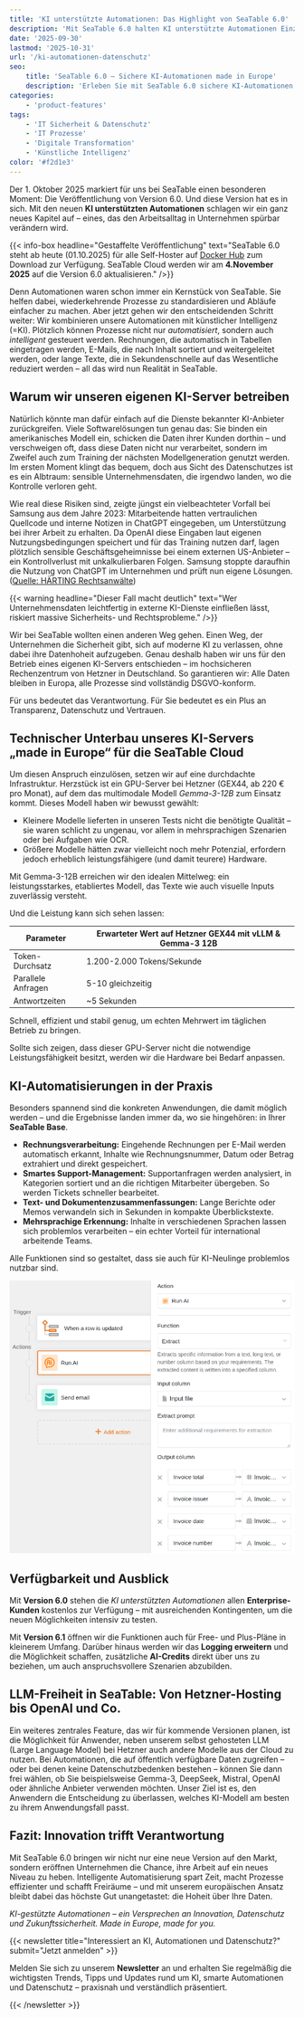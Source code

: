 ```yaml
---
title: 'KI unterstützte Automationen: Das Highlight von SeaTable 6.0'
description: 'Mit SeaTable 6.0 halten KI unterstützte Automationen Einzug in die Cloud. Profitieren Sie von intelligenter Prozessautomatisierung, voller DSGVO-Konformität und maximaler Datensouveränität dank eigenem KI-Server in Deutschland.'
date: '2025-09-30'
lastmod: '2025-10-31'
url: '/ki-automationen-datenschutz'
seo:
    title: 'SeaTable 6.0 – Sichere KI-Automationen made in Europe'
    description: 'Erleben Sie mit SeaTable 6.0 sichere KI-Automationen in der Cloud – modernste Technologie mit deutschem Datenschutz. '
categories:
    - 'product-features'
tags:
    - 'IT Sicherheit & Datenschutz'
    - 'IT Prozesse'
    - 'Digitale Transformation'
    - 'Künstliche Intelligenz'
color: '#f2d1e3'
---
```


Der 1. Oktober 2025 markiert für uns bei SeaTable einen besonderen Moment: Die Veröffentlichung von Version 6.0. Und diese Version hat es in sich. Mit den neuen **KI unterstützten Automationen** schlagen wir ein ganz neues Kapitel auf – eines, das den Arbeitsalltag in Unternehmen spürbar verändern wird.

{{< info-box headline="Gestaffelte Veröffentlichung" text="SeaTable 6.0 steht ab heute (01.10.2025) für alle Self-Hoster auf [Docker Hub](https://hub.docker.com/r/seatable/seatable-enterprise) zum Download zur Verfügung. SeaTable Cloud werden wir am **4.November 2025** auf die Version 6.0 aktualisieren." />}}

Denn Automationen waren schon immer ein Kernstück von SeaTable. Sie helfen dabei, wiederkehrende Prozesse zu standardisieren und Abläufe einfacher zu machen. Aber jetzt gehen wir den entscheidenden Schritt weiter: Wir kombinieren unsere Automationen mit künstlicher Intelligenz (=KI). Plötzlich können Prozesse nicht nur _automatisiert_, sondern auch _intelligent_ gesteuert werden. Rechnungen, die automatisch in Tabellen eingetragen werden, E-Mails, die nach Inhalt sortiert und weitergeleitet werden, oder lange Texte, die in Sekundenschnelle auf das Wesentliche reduziert werden – all das wird nun Realität in SeaTable.

## Warum wir unseren eigenen KI-Server betreiben

Natürlich könnte man dafür einfach auf die Dienste bekannter KI-Anbieter zurückgreifen. Viele Softwarelösungen tun genau das: Sie binden ein amerikanisches Modell ein, schicken die Daten ihrer Kunden dorthin – und verschweigen oft, dass diese Daten nicht nur verarbeitet, sondern im Zweifel auch zum Training der nächsten Modellgeneration genutzt werden. Im ersten Moment klingt das bequem, doch aus Sicht des Datenschutzes ist es ein Albtraum: sensible Unternehmensdaten, die irgendwo landen, wo die Kontrolle verloren geht.

Wie real diese Risiken sind, zeigte jüngst ein vielbeachteter Vorfall bei Samsung aus dem Jahre 2023: Mitarbeitende hatten vertraulichen Quellcode und interne Notizen in ChatGPT eingegeben, um Unterstützung bei ihrer Arbeit zu erhalten. Da OpenAI diese Eingaben laut eigenen Nutzungsbedingungen speichert und für das Training nutzen darf, lagen plötzlich sensible Geschäftsgeheimnisse bei einem externen US-Anbieter – ein Kontrollverlust mit unkalkulierbaren Folgen. Samsung stoppte daraufhin die Nutzung von ChatGPT im Unternehmen und prüft nun eigene Lösungen. ([Quelle: HÄRTING Rechtsanwälte](https://haerting.de/wissen/samsungs-chatgpt-leak-ki-risiken-im-berufsalltag/))

{{< warning headline="Dieser Fall macht deutlich" text="Wer Unternehmensdaten leichtfertig in externe KI-Dienste einfließen lässt, riskiert massive Sicherheits- und Rechtsprobleme." />}}

Wir bei SeaTable wollten einen anderen Weg gehen. Einen Weg, der Unternehmen die Sicherheit gibt, sich auf moderne KI zu verlassen, ohne dabei ihre Datenhoheit aufzugeben. Genau deshalb haben wir uns für den Betrieb eines eigenen KI-Servers entschieden – im hochsicheren Rechenzentrum von Hetzner in Deutschland. So garantieren wir: Alle Daten bleiben in Europa, alle Prozesse sind vollständig DSGVO-konform.

Für uns bedeutet das Verantwortung. Für Sie bedeutet es ein Plus an Transparenz, Datenschutz und Vertrauen.

## Technischer Unterbau unseres KI-Servers „made in Europe“ für die SeaTable Cloud

Um diesen Anspruch einzulösen, setzen wir auf eine durchdachte Infrastruktur. Herzstück ist ein GPU-Server bei Hetzner (GEX44, ab 220 € pro Monat), auf dem das multimodale Modell _Gemma-3-12B_ zum Einsatz kommt. Dieses Modell haben wir bewusst gewählt:

- Kleinere Modelle lieferten in unseren Tests nicht die benötigte Qualität – sie waren schlicht zu ungenau, vor allem in mehrsprachigen Szenarien oder bei Aufgaben wie OCR.
- Größere Modelle hätten zwar vielleicht noch mehr Potenzial, erfordern jedoch erheblich leistungsfähigere (und damit teurere) Hardware.

Mit Gemma-3-12B erreichen wir den idealen Mittelweg: ein leistungsstarkes, etabliertes Modell, das Texte wie auch visuelle Inputs zuverlässig versteht.

Und die Leistung kann sich sehen lassen:

| Parameter          | Erwarteter Wert auf Hetzner GEX44 mit vLLM & Gemma-3 12B |
| ------------------ | -------------------------------------------------------- |
| Token-Durchsatz    | 1.200-2.000 Tokens/Sekunde                               |
| Parallele Anfragen | 5-10 gleichzeitig                                        |
| Antwortzeiten      | ~5 Sekunden                                              |

Schnell, effizient und stabil genug, um echten Mehrwert im täglichen Betrieb zu bringen.

Sollte sich zeigen, dass dieser GPU-Server nicht die notwendige Leistungsfähigkeit besitzt, werden wir die Hardware bei Bedarf anpassen.

## KI-Automatisierungen in der Praxis

Besonders spannend sind die konkreten Anwendungen, die damit möglich werden – und die Ergebnisse landen immer da, wo sie hingehören: in Ihrer **SeaTable Base**.

- **Rechnungsverarbeitung:** Eingehende Rechnungen per E-Mail werden automatisch erkannt, Inhalte wie Rechnungsnummer, Datum oder Betrag extrahiert und direkt gespeichert.
- **Smartes Support-Management:** Supportanfragen werden analysiert, in Kategorien sortiert und an die richtigen Mitarbeiter übergeben. So werden Tickets schneller bearbeitet.
- **Text- und Dokumentenzusammenfassungen:** Lange Berichte oder Memos verwandeln sich in Sekunden in kompakte Überblickstexte.
- **Mehrsprachige Erkennung:** Inhalte in verschiedenen Sprachen lassen sich problemlos verarbeiten – ein echter Vorteil für international arbeitende Teams.

Alle Funktionen sind so gestaltet, dass sie auch für KI-Neulinge problemlos nutzbar sind.

![Automations-Wizard mit KI-Automationen in SeaTable 6.0](ai-automations-in-seatable.png 'Der neue Automations-Wizard mit KI-Automationen in SeaTable 6.0')

## Verfügbarkeit und Ausblick

Mit **Version 6.0** stehen die _KI unterstützten Automationen_ allen **Enterprise-Kunden** kostenlos zur Verfügung – mit ausreichenden Kontingenten, um die neuen Möglichkeiten intensiv zu testen.

Mit **Version 6.1** öffnen wir die Funktionen auch für Free- und Plus-Pläne in kleinerem Umfang. Darüber hinaus werden wir das **Logging erweitern** und die Möglichkeit schaffen, zusätzliche **AI-Credits** direkt über uns zu beziehen, um auch anspruchsvollere Szenarien abzubilden.

## LLM-Freiheit in SeaTable: Von Hetzner-Hosting bis OpenAI und Co.

Ein weiteres zentrales Feature, das wir für kommende Versionen planen, ist die Möglichkeit für Anwender, neben unserem selbst gehosteten LLM (Large Language Model) bei Hetzner auch andere Modelle aus der Cloud zu nutzen. Bei Automationen, die auf öffentlich verfügbare Daten zugreifen – oder bei denen keine Datenschutzbedenken bestehen – können Sie dann frei wählen, ob Sie beispielsweise Gemma-3, DeepSeek, Mistral, OpenAI oder ähnliche Anbieter verwenden möchten. Unser Ziel ist es, den Anwendern die Entscheidung zu überlassen, welches KI-Modell am besten zu ihrem Anwendungsfall passt.

## Fazit: Innovation trifft Verantwortung

Mit SeaTable 6.0 bringen wir nicht nur eine neue Version auf den Markt, sondern eröffnen Unternehmen die Chance, ihre Arbeit auf ein neues Niveau zu heben. Intelligente Automatisierung spart Zeit, macht Prozesse effizienter und schafft Freiräume – und mit unserem europäischen Ansatz bleibt dabei das höchste Gut unangetastet: die Hoheit über Ihre Daten.

_KI-gestützte Automationen – ein Versprechen an Innovation, Datenschutz und Zukunftssicherheit. Made in Europe, made for you._

{{< newsletter title="Interessiert an KI, Automationen und Datenschutz?" submit="Jetzt anmelden" >}}

Melden Sie sich zu unserem **Newsletter** an und erhalten Sie regelmäßig die wichtigsten Trends, Tipps und Updates rund um KI, smarte Automationen und Datenschutz – praxisnah und verständlich präsentiert.

{{< /newsletter >}}
